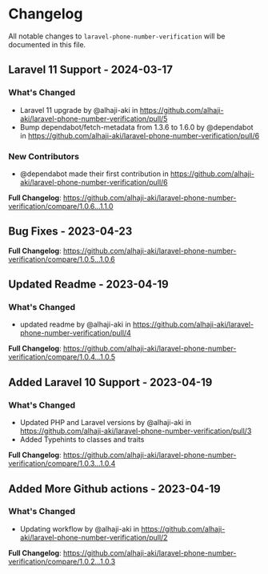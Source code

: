 # Changelog

All notable changes to `laravel-phone-number-verification` will be documented in this file.

## Laravel 11 Support - 2024-03-17

### What's Changed

* Laravel 11 upgrade by @alhaji-aki in https://github.com/alhaji-aki/laravel-phone-number-verification/pull/5
* Bump dependabot/fetch-metadata from 1.3.6 to 1.6.0 by @dependabot in https://github.com/alhaji-aki/laravel-phone-number-verification/pull/6

### New Contributors

* @dependabot made their first contribution in https://github.com/alhaji-aki/laravel-phone-number-verification/pull/6

**Full Changelog**: https://github.com/alhaji-aki/laravel-phone-number-verification/compare/1.0.6...1.1.0

## Bug Fixes - 2023-04-23

**Full Changelog**: https://github.com/alhaji-aki/laravel-phone-number-verification/compare/1.0.5...1.0.6

## Updated Readme - 2023-04-19

### What's Changed

- updated readme by @alhaji-aki in https://github.com/alhaji-aki/laravel-phone-number-verification/pull/4

**Full Changelog**: https://github.com/alhaji-aki/laravel-phone-number-verification/compare/1.0.4...1.0.5

## Added Laravel 10 Support - 2023-04-19

### What's Changed

- Updated PHP and Laravel versions by @alhaji-aki in https://github.com/alhaji-aki/laravel-phone-number-verification/pull/3
- Added Typehints to classes and traits

**Full Changelog**: https://github.com/alhaji-aki/laravel-phone-number-verification/compare/1.0.3...1.0.4

## Added More Github actions - 2023-04-19

### What's Changed

- Updating workflow by @alhaji-aki in https://github.com/alhaji-aki/laravel-phone-number-verification/pull/2

**Full Changelog**: https://github.com/alhaji-aki/laravel-phone-number-verification/compare/1.0.2...1.0.3
